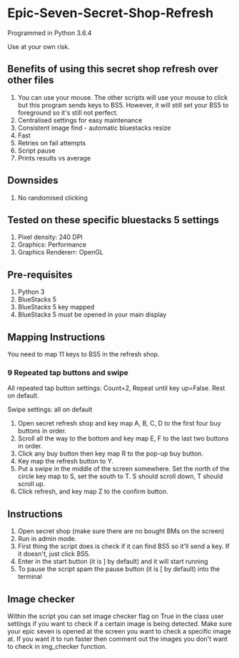 # Epic-Seven-Secret-Shop-Refresh

Programmed in Python 3.6.4

Use at your own risk.

## Benefits of using this secret shop refresh over other files
1. You can use your mouse. The other scripts will use your mouse to click but this program sends keys to BS5. However, it will still set your BS5 to foreground so it's still not perfect. 
2. Centralised settings for easy maintenance
3. Consistent image find - automatic bluestacks resize
4. Fast
5. Retries on fail attempts
6. Script pause
7. Prints results vs average

## Downsides
1. No randomised clicking

## Tested on these specific bluestacks 5 settings
1. Pixel density: 240 DPI
2. Graphics: Performance
3. Graphics Rendererr: OpenGL

## Pre-requisites
1. Python 3
2. BlueStacks 5
3. BlueStacks 5 key mapped
4. BlueStacks 5 must be opened in your main display

## Mapping Instructions
You need to map 11 keys to BS5 in the refresh shop.

### 9 Repeated tap buttons and swipe 

All repeated tap button settings: Count=2, Repeat until key up=False. Rest on default.

Swipe settings: all on default

1. Open secret refresh shop and key map A, B, C, D to the first four buy buttons in order.
2. Scroll all the way to the bottom and key map E, F to the last two buttons in order.
3. Click any buy button then key map R to the pop-up buy button.
4. Key map the refresh button to Y.
5. Put a swipe in the middle of the screen somewhere. Set the north of the circle key map to S, set the south to T. S should scroll down, T should scroll up.
6. Click refresh, and key map Z to the confirm button.

## Instructions

1. Open secret shop (make sure there are no bought BMs on the screen)
2. Run in admin mode. 
3. First thing the script does is check if it can find BS5 so it'll send a key. If it doesn't, just click BS5.
4. Enter in the start button (it is ] by default) and it will start running
5. To pause the script spam the pause button (it is [ by default) into the terminal

## Image checker
Within the script you can set image checker flag on True in the class user settings if you want to check if a certain image is being detected.
Make sure your epic seven is opened at the screen you want to check a specific image at.
If you want it to run faster then comment out the images you don't want to check in img_checker function.

